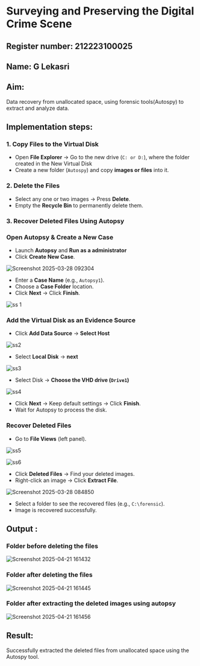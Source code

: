 # Surveying and Preserving the Digital Crime Scene
## Register number: 212223100025
## Name: G Lekasri

## **Aim:**
Data recovery from unallocated space, using forensic tools(Autospy) to extract and analyze data.

## **Implementation steps:**

### **1. Copy Files to the Virtual Disk**  
- Open **File Explorer** → Go to the new drive (`C: or D:`), where the folder created in the New Virtual Disk
- Create a new folder (`Autospy`) and copy **images or files** into it.  

### **2. Delete the Files**  
- Select any one or two images → Press **Delete**.  
- Empty the **Recycle Bin** to permanently delete them.  

### **3. Recover Deleted Files Using Autopsy**  
### **Open Autopsy & Create a New Case** 

- Launch **Autopsy** and **Run as a administrator**  
- Click **Create New Case**.  

![Screenshot 2025-03-28 092304](https://github.com/user-attachments/assets/c1d7cf2a-7780-4e02-b991-83342580d981)


- Enter a **Case Name** (e.g., `Autopsy1`).  
- Choose a **Case Folder** location.  
- Click **Next** → Click **Finish**.  

![ss 1](https://github.com/user-attachments/assets/cd522d61-6cbf-4de0-9bd5-498357691a58)


### **Add the Virtual Disk as an Evidence Source**  
- Click **Add Data Source**  → **Select Host**

![ss2](https://github.com/user-attachments/assets/f12adf9a-f76b-4cde-ba41-67e0aa593315)


- Select **Local Disk** → **next** 

![ss3](https://github.com/user-attachments/assets/ca19af55-e1b2-4269-b8e5-bf1bad0220d5)


- Select Disk → **Choose the VHD drive (`Drive1`)**

![ss4](https://github.com/user-attachments/assets/e21850ae-d758-40ff-9017-c284007b1bee)


- Click **Next** → Keep default settings → Click **Finish**.  
- Wait for Autopsy to process the disk.  

### **Recover Deleted Files**  
- Go to **File Views** (left panel).  

![ss5](https://github.com/user-attachments/assets/16467e93-a16c-45a2-9e27-235d3fa07858)


![ss6](https://github.com/user-attachments/assets/4d78e4d0-27ec-483a-9b8f-fcbe93a71955)



- Click **Deleted Files** → Find your deleted images.  
- Right-click an image → Click **Extract File**.

![Screenshot 2025-03-28 084850](https://github.com/user-attachments/assets/3b0455df-d96d-4ba6-acf9-f97e8bb4cd82)



- Select a folder to see the recovered files (e.g., `C:\forensic`).  
- Image is recovered successfully.


## Output :
### Folder before deleting the files
![Screenshot 2025-04-21 161432](https://github.com/user-attachments/assets/4d5b724a-003a-49bf-bbb6-8b63f64d8fc9)


### Folder after deleting the files
![Screenshot 2025-04-21 161445](https://github.com/user-attachments/assets/169578ee-0e6f-41fb-86c8-21156dc62d56)


### Folder after extracting the deleted images using autopsy
![Screenshot 2025-04-21 161456](https://github.com/user-attachments/assets/8df87ecc-ae7b-4e2b-8082-642b6908debd)


## Result:
Successfully extracted the deleted files from unallocated space using the Autospy tool.

